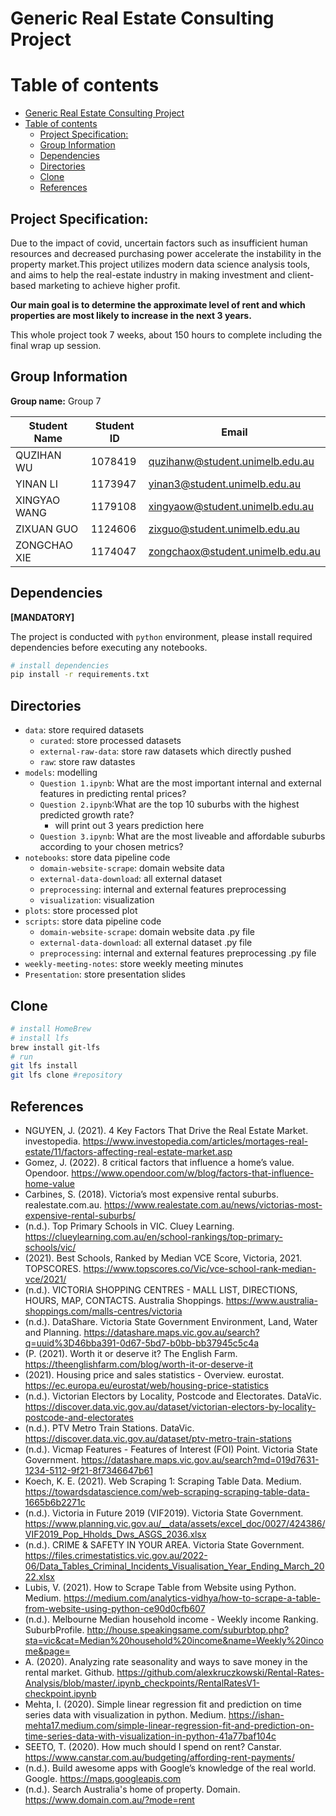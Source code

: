 # Generic Real Estate Consulting Project

# Table of contents
- [Generic Real Estate Consulting Project](#generic-real-estate-consulting-project)
- [Table of contents](#table-of-contents)
  - [Project Specification:](#project-specification)
  - [Group Information](#group-information)
  - [Dependencies](#dependencies)
  - [Directories](#directories)
  - [Clone](#clone)
  - [References](#references)

## Project Specification:

Due to the impact of covid, uncertain factors such as insufficient human resources and decreased purchasing power accelerate the instability in the property market.This project utilizes modern data science analysis tools, and aims to help the real-estate industry in making investment and client-based marketing to achieve higher profit.

**Our main goal is to determine the approximate level of rent and which properties are most likely to increase in the next 3 years.**

This whole project took 7 weeks, about 150 hours to complete including the final wrap up session.

## Group Information
**Group name:** Group 7
    
| Student Name | Student ID | Email |
| ---- | ---- | ---- |
| QUZIHAN WU | 1078419 | quzihanw@student.unimelb.edu.au |
| YINAN LI | 1173947 | yinan3@student.unimelb.edu.au | 
| XINGYAO WANG | 1179108 |xingyaow@student.unimelb.edu.au  |
| ZIXUAN GUO | 1124606 |zixguo@student.unimelb.edu.au  |
| ZONGCHAO XIE | 1174047 |zongchaox@student.unimelb.edu.au  |

## Dependencies
**[MANDATORY]**

The project is conducted with `python` environment, please install required dependencies before executing any notebooks.
```bash
# install dependencies
pip install -r requirements.txt
```

## Directories
    
- `data`: store required datasets
    - `curated`: store processed datasets
    - `external-raw-data`: store raw datasets which directly pushed
    - `raw`: store raw datastes
- `models`: modelling
    - `Question 1.ipynb`: What are the most important internal and external features in predicting rental prices?
    - `Question 2.ipynb`:What are the top 10 suburbs with the highest predicted growth rate?
      - will print out 3 years prediction here
    - `Question 3.ipynb`: What are the most liveable and affordable suburbs according to your chosen metrics?
- `notebooks`: store data pipeline code
    - `domain-website-scrape`: domain website data
    - `external-data-download`: all external dataset
    - `preprocessing`: internal and external features preprocessing
    - `visualization`: visualization
- `plots`: store processed plot
- `scripts`: store data pipeline code
    - `domain-website-scrape`: domain website data .py file
    - `external-data-download`: all external dataset .py file
    - `preprocessing`: internal and external features preprocessing .py file
- `weekly-meeting-notes`: store weekly meeting minutes
- `Presentation`: store presentation slides


## Clone
```bash
# install HomeBrew
# install lfs
brew install git-lfs
# run
git lfs install
git lfs clone #repository
```
## References
- NGUYEN, J. (2021). 4 Key Factors That Drive the Real Estate Market. investopedia. https://www.investopedia.com/articles/mortages-real-estate/11/factors-affecting-real-estate-market.asp
- Gomez, J. (2022). 8 critical factors that influence a home’s value. Opendoor. https://www.opendoor.com/w/blog/factors-that-influence-home-value
- Carbines, S. (2018). Victoria’s most expensive rental suburbs. realestate.com.au. https://www.realestate.com.au/news/victorias-most-expensive-rental-suburbs/
- (n.d.). Top Primary Schools in VIC. Cluey Learning. https://clueylearning.com.au/en/school-rankings/top-primary-schools/vic/
- (2021). Best Schools, Ranked by Median VCE Score, Victoria, 2021. TOPSCORES. https://www.topscores.co/Vic/vce-school-rank-median-vce/2021/
- (n.d.). VICTORIA SHOPPING CENTRES - MALL LIST, DIRECTIONS, HOURS, MAP, CONTACTS. Australia Shoppings. https://www.australia-shoppings.com/malls-centres/victoria
- (n.d.). DataShare. Victoria State Government Environment, Land, Water and Planning. https://datashare.maps.vic.gov.au/search?q=uuid%3D46bba391-0d67-5bd7-b0bb-bb37945c5c4a
- (P. (2021). Worth it or deserve it? The English Farm. https://theenglishfarm.com/blog/worth-it-or-deserve-it
- (2021). Housing price and sales statistics - Overview. eurostat. https://ec.europa.eu/eurostat/web/housing-price-statistics
- (n.d.). Victorian Electors by Locality, Postcode and Electorates. DataVic. https://discover.data.vic.gov.au/dataset/victorian-electors-by-locality-postcode-and-electorates
- (n.d.). PTV Metro Train Stations. DataVic. https://discover.data.vic.gov.au/dataset/ptv-metro-train-stations
- (n.d.). Vicmap Features - Features of Interest (FOI) Point. Victoria State Government. https://datashare.maps.vic.gov.au/search?md=019d7631-1234-5112-9f21-8f7346647b61
- Koech, K. E. (2021). Web Scraping 1: Scraping Table Data. Medium. https://towardsdatascience.com/web-scraping-scraping-table-data-1665b6b2271c
- (n.d.). Victoria in Future 2019 (VIF2019). Victoria State Government. https://www.planning.vic.gov.au/__data/assets/excel_doc/0027/424386/VIF2019_Pop_Hholds_Dws_ASGS_2036.xlsx
- (n.d.). CRIME & SAFETY IN YOUR AREA. Victoria State Government. https://files.crimestatistics.vic.gov.au/2022-06/Data_Tables_Criminal_Incidents_Visualisation_Year_Ending_March_2022.xlsx
- Lubis, V. (2021). How to Scrape Table from Website using Python. Medium. https://medium.com/analytics-vidhya/how-to-scrape-a-table-from-website-using-python-ce90d0cfb607
- (n.d.). Melbourne Median household income - Weekly income Ranking. SuburbProfile. http://house.speakingsame.com/suburbtop.php?sta=vic&cat=Median%20household%20income&name=Weekly%20income&page=
- A. (2020). Analyzing rate seasonality and ways to save money in the rental market. Github. https://github.com/alexkruczkowski/Rental-Rates-Analysis/blob/master/.ipynb_checkpoints/RentalRatesV1-checkpoint.ipynb
- Mehta, I. (2020). Simple linear regression fit and prediction on time series data with visualization in python. Medium. https://ishan-mehta17.medium.com/simple-linear-regression-fit-and-prediction-on-time-series-data-with-visualization-in-python-41a77baf104c
- SEETO, T. (2020). How much should I spend on rent? Canstar. https://www.canstar.com.au/budgeting/affording-rent-payments/
- (n.d.). Build awesome apps with Google’s knowledge of the real world. Google. https://maps.googleapis.com
- (n.d.). Search Australia's home of property. Domain. https://www.domain.com.au/?mode=rent
